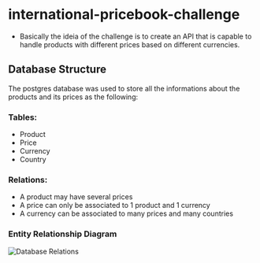 # international-pricebook-challenge

- Basically the ideia of the challenge is to create an API that is capable to handle products with different prices based on different currencies.

## Database Structure

The postgres database was used to store all the informations about the products and its prices as the following:

### Tables:
- Product
- Price
- Currency
- Country

### Relations:
- A product may have several prices
- A price can only be associated to 1 product and 1 currency
- A currency can be associated to many prices and many countries

### Entity Relationship Diagram

![Database Relations](./images/DBDiagram.png)